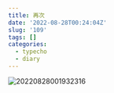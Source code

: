 ```yaml
---
title: 再次
date: '2022-08-28T00:24:04Z'
slug: '109'
tags: []
categories:
  - typecho
  - diary
---
```

![20220828001932316](https://dagwbl.oss-cn-chengdu.aliyuncs.com/picture/picplus/20220828001932316.jpg)
